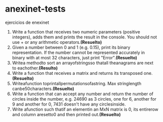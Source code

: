 # anexinet-tests
ejercicios de enexinet


1. Write a function that receives two numeric parameters (positive integers), adds them and prints the result in the console. You should not use + or any arithmetic operators.**(Resuelto)**
2. Given a number between 0 and 1 (e.g. 0.15), print its binary representation. If the number cannot be represented accurately in binary with at most 32 characters, just print "Error".**(Resuelto)**
3. Writea methodto sort an arrayofstringsso thatall theanagrams are next to eachother.**(Resulto)**
4. Write a function that receives a matrix and returns its transposed one.**(Resuelto)**
5. Writeafunction toprintallpermutationsofastring. Max stringlength canbe50characters.**(Resuelto)**
6. Write a function that can accept any number and return the number of circles inside the number, e.g.
24690 as 3 circles, one for 6, another for 9 and another for 0, 7431 doesn't have any circlesinside.
7. Write afunction such thatif an elementin an MxN matrix is 0, its entirerow and column aresetto0 and
then printed out.**(Resuelto)**